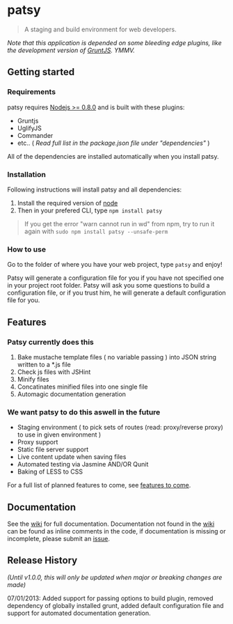 # patsy

> A staging and build environment for web developers. 

_Note that this application is depended on some bleeding edge plugins, like the development version of [GruntJS][grunt]. YMMV._

## Getting started

### Requirements

patsy requires [Nodejs >= 0.8.0][node] and is built with these plugins:

* Gruntjs
* UglifyJS
* Commander
* etc.. ( _Read full list in the package.json file under "dependencies"_ )

All of the dependencies are installed automatically when you install patsy. 

### Installation 

Following instructions will install patsy and all dependencies:

1. Install the required version of [node]
2. Then in your prefered CLI, type `npm install patsy`

> If you get the error "warn cannot run in wd" from npm, try to run it again with `sudo npm install patsy --unsafe-perm`

### How to use

Go to the folder of where you have your web project, type `patsy` and enjoy!

Patsy will generate a configuration file for you if you have not specified one in your project root folder. 
Patsy will ask you some questions to build a configuration file, or if you trust him, he will generate a default 
configuration file for you.

## Features

### Patsy currently does this

1. Bake mustache template files ( no variable passing ) into JSON string written to a *.js file
2. Check js files with JSHint
3. Minify files
4. Concatinates minified files into one single file
5. Automagic documentation generation

### We want patsy to do this aswell in the future

* Staging environment ( to pick sets of routes (read: proxy/reverse proxy) to use in given environment )
* Proxy support
* Static file server support
* Live content update when saving files
* Automated testing via Jasmine AND/OR Qunit
* Baking of LESS to CSS


For a full list of planned features to come, see [features to come][features_planned].

## Documentation 

See the [wiki] for full documentation. Documentation not found in the [wiki] can be found as inline comments in the code, 
if documentation is missing or incomplete, please submit an [issue][issues].


[node]: http://nodejs.org/
[grunt]: https://github.com/gruntjs/grunt
[npm]: http://npmjs.org/
[wiki]: http://github.com/phun-ky/patsy/wiki
[patsy]: http://github.com/phun-ky/patsy
[features_planned]: https://github.com/phun-ky/patsy/issues?labels=feature+planned&page=1&state=open
[issues]: https://github.com/phun-ky/patsy/issues

## Release History
_(Until v1.0.0, this will only be updated when major or breaking changes are made)_

07/01/2013: Added support for passing options to build plugin, removed dependency of globally installed grunt, 
added default configuration file and support for automated documentation generation.


